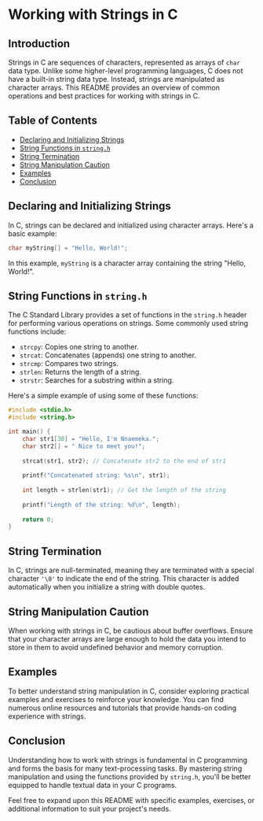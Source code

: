 # Working with Strings in C

## Introduction

Strings in C are sequences of characters, represented as arrays of `char` data type. Unlike some higher-level programming languages, C does not have a built-in string data type. Instead, strings are manipulated as character arrays. This README provides an overview of common operations and best practices for working with strings in C.

## Table of Contents

- [Declaring and Initializing Strings](#declaring-and-initializing-strings)
- [String Functions in `string.h`](#string-functions-in-stringh)
- [String Termination](#string-termination)
- [String Manipulation Caution](#string-manipulation-caution)
- [Examples](#examples)
- [Conclusion](#conclusion)

## Declaring and Initializing Strings

In C, strings can be declared and initialized using character arrays. Here's a basic example:

```c
char myString[] = "Hello, World!";
```

In this example, `myString` is a character array containing the string "Hello, World!".

## String Functions in `string.h`

The C Standard Library provides a set of functions in the `string.h` header for performing various operations on strings. Some commonly used string functions include:

- `strcpy`: Copies one string to another.
- `strcat`: Concatenates (appends) one string to another.
- `strcmp`: Compares two strings.
- `strlen`: Returns the length of a string.
- `strstr`: Searches for a substring within a string.

Here's a simple example of using some of these functions:

```c
#include <stdio.h>
#include <string.h>

int main() {
    char str1[30] = "Hello, I'm Nnaemeka.";
    char str2[] = " Nice to meet you!";
    
    strcat(str1, str2); // Concatenate str2 to the end of str1
    
    printf("Concatenated string: %s\n", str1);
    
    int length = strlen(str1); // Get the length of the string
    
    printf("Length of the string: %d\n", length);
    
    return 0;
}
```

## String Termination

In C, strings are null-terminated, meaning they are terminated with a special character `'\0'` to indicate the end of the string. This character is added automatically when you initialize a string with double quotes.

## String Manipulation Caution

When working with strings in C, be cautious about buffer overflows. Ensure that your character arrays are large enough to hold the data you intend to store in them to avoid undefined behavior and memory corruption.

## Examples

To better understand string manipulation in C, consider exploring practical examples and exercises to reinforce your knowledge. You can find numerous online resources and tutorials that provide hands-on coding experience with strings.

## Conclusion

Understanding how to work with strings is fundamental in C programming and forms the basis for many text-processing tasks. By mastering string manipulation and using the functions provided by `string.h`, you'll be better equipped to handle textual data in your C programs.

Feel free to expand upon this README with specific examples, exercises, or additional information to suit your project's needs.
